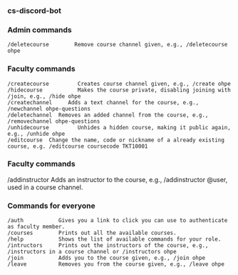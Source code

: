 ### cs-discord-bot

### Admin commands

```
/deletecourse        Remove course channel given, e.g., /deletecourse ohpe
```

### Faculty commands

```
/createcourse         Creates course channel given, e.g., /create ohpe
/hidecourse           Makes the course private, disabling joining with /join, e.g., /hide ohpe
/createchannel     Adds a text channel for the course, e.g., /newchannel ohpe-questions
/deletechannel  Removes an added channel from the course, e.g., /removechannel ohpe-questions
/unhidecourse         Unhides a hidden course, making it public again, e.g., /unhide ohpe  
/editcourse  Change the name, code or nickname of a already existing course, e.g. /editcourse coursecode TKT10001
```

### Faculty commands
/addinstructor  Adds an instructor to the course, e.g., /addinstructor @user, used in a course channel.

### Commands for everyone

```
/auth           Gives you a link to click you can use to authenticate as faculty member.
/courses        Prints out all the available courses.
/help           Shows the list of available commands for your role.
/intructors     Prints out the instructors of the course, e.g., /instructors in a course channel or /instructors ohpe
/join           Adds you to the course given, e.g., /join ohpe
/leave          Removes you from the course given, e.g., /leave ohpe
```
